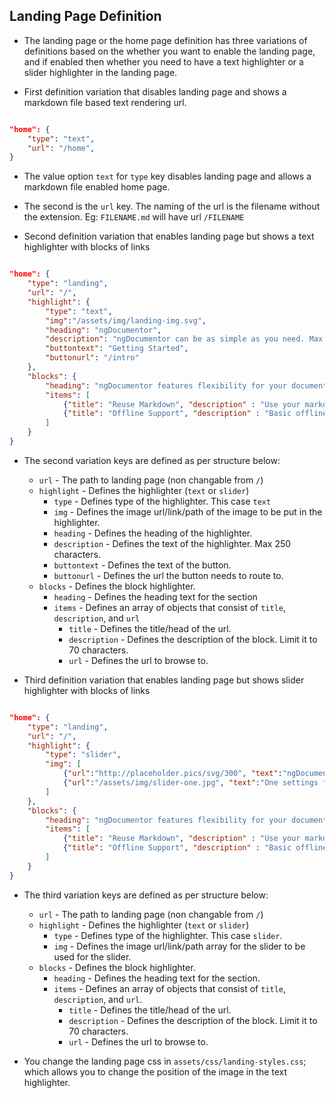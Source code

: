 ## Landing Page Definition


* The landing page or the home page definition has three variations of definitions based on the whether you want to enable the landing page, and if enabled then whether you need to have a text highlighter or a slider highlighter in the landing page.


* First definition variation that disables landing page and shows a markdown file based text rendering url. 


```json

"home": {
    "type": "text",
    "url": "/home",
}

```


* The value option `text` for `type` key disables landing page and allows a markdown file enabled home page.


* The second is the `url` key. The naming of the url is the filename without the extension. Eg: `FILENAME.md` will have url `/FILENAME`


* Second definition variation that enables landing page but shows a text highlighter with blocks of links


```json

"home": {
    "type": "landing",
    "url": "/",
    "highlight": {
        "type": "text",
        "img":"/assets/img/landing-img.svg",
        "heading": "ngDocumentor",
        "description": "ngDocumentor can be as simple as you need. Max char size 250 chars.",
        "buttontext": "Getting Started",
        "buttonurl": "/intro"
    },
    "blocks": {
        "heading": "ngDocumentor features flexibility for your documentation or your Site",
        "items": [
            {"title": "Reuse Markdown", "description" : "Use your markdown readme files.", "url": "/"},
            {"title": "Offline Support", "description" : "Basic offline support / PWA using service workers.", "url": "/"}
        ]
    }
}

```


* The second variation keys are defined as per structure below:
    - `url` - The path to landing page (non changable from `/`)
    - `highlight` - Defines the highlighter (`text` or `slider`)
        * `type` - Defines type of the highlighter. This case `text`
        * `img` - Defines the image url/link/path of the image to be put in the highlighter.
        * `heading` - Defines the heading of the highlighter.
        * `description` - Defines the text of the highlighter. Max 250 characters.
        * `buttontext` - Defines the text of the button.
        * `buttonurl` - Defines the url the button needs to route to.
    - `blocks` - Defines the block highlighter.
        * `heading` - Defines the heading text for the section
        * `items` - Defines an array of objects that consist of `title`, `description`, and `url`
            - `title` - Defines the title/head of the url.
            - `description` - Defines the description of the block. Limit it to 70 characters.
            - `url` - Defines the url to browse to.


* Third definition variation that enables landing page but shows slider highlighter with blocks of links


```json

"home": {
    "type": "landing",
    "url": "/",
    "highlight": {
        "type": "slider",
        "img": [
            {"url":"http://placeholder.pics/svg/300", "text":"ngDocumentor can be as simple as you need"},
            {"url":"/assets/img/slider-one.jpg", "text":"One settings file to manage the whole documentation site"}
        ]
    },
    "blocks": {
        "heading": "ngDocumentor features flexibility for your documentation or your Site",
        "items": [
            {"title": "Reuse Markdown", "description" : "Use your markdown readme files.", "url": "/"},
            {"title": "Offline Support", "description" : "Basic offline support / PWA using service workers.", "url": "/"}
        ]
    }
}

```


* The third variation keys are defined as per structure below:
    - `url` - The path to landing page (non changable from `/`)
    - `highlight` - Defines the highlighter (`text` or `slider`)
        * `type` - Defines type of the highlighter. This case `slider`.
        * `img` - Defines the image url/link/path array for the slider to be used for the slider.
    - `blocks` - Defines the block highlighter.
        * `heading` - Defines the heading text for the section.
        * `items` - Defines an array of objects that consist of `title`, `description`, and `url`.
            - `title` - Defines the title/head of the url.
            - `description` - Defines the description of the block. Limit it to 70 characters.
            - `url` - Defines the url to browse to.


* You change the landing page css in `assets/css/landing-styles.css`; which allows you to change the position of the image in the text highlighter.